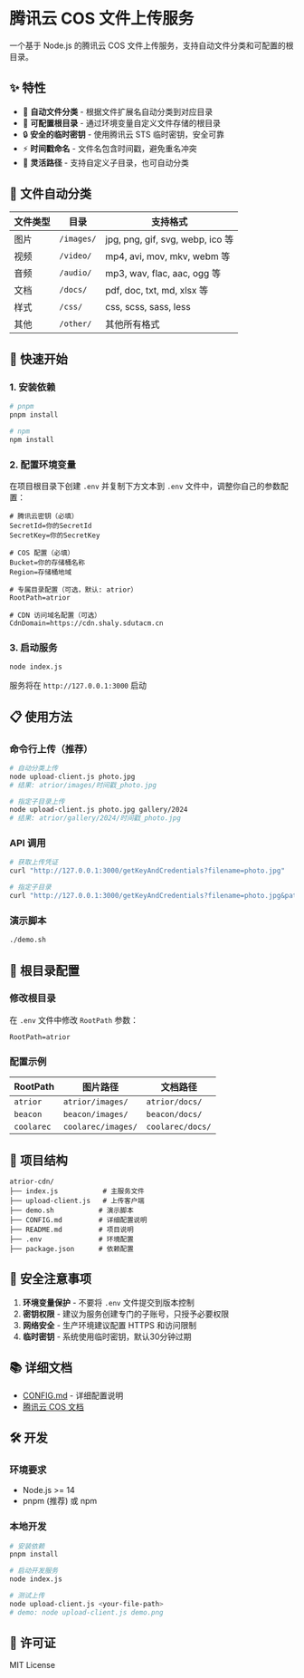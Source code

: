 # 腾讯云 COS 文件上传服务

一个基于 Node.js 的腾讯云 COS 文件上传服务，支持自动文件分类和可配置的根目录。

## ✨ 特性

- 🚀 **自动文件分类** - 根据文件扩展名自动分类到对应目录
- 📁 **可配置根目录** - 通过环境变量自定义文件存储的根目录
- 🔒 **安全的临时密钥** - 使用腾讯云 STS 临时密钥，安全可靠
- ⚡ **时间戳命名** - 文件名包含时间戳，避免重名冲突
- 🎯 **灵活路径** - 支持自定义子目录，也可自动分类

## 📂 文件自动分类

| 文件类型 | 目录 | 支持格式 |
|---------|------|----------|
| 图片 | `/images/` | jpg, png, gif, svg, webp, ico 等 |
| 视频 | `/video/` | mp4, avi, mov, mkv, webm 等 |
| 音频 | `/audio/` | mp3, wav, flac, aac, ogg 等 |
| 文档 | `/docs/` | pdf, doc, txt, md, xlsx 等 |
| 样式 | `/css/` | css, scss, sass, less |
| 其他 | `/other/` | 其他所有格式 |

## 🚀 快速开始

### 1. 安装依赖
```bash
# pnpm
pnpm install

# npm
npm install
```

### 2. 配置环境变量
在项目根目录下创建 `.env` 并复制下方文本到 `.env` 文件中，调整你自己的参数配置：
```env
# 腾讯云密钥（必填）
SecretId=你的SecretId
SecretKey=你的SecretKey

# COS 配置（必填）
Bucket=你的存储桶名称
Region=存储桶地域

# 专属目录配置（可选，默认: atrior）
RootPath=atrior

# CDN 访问域名配置（可选）
CdnDomain=https://cdn.shaly.sdutacm.cn
```

### 3. 启动服务
```bash
node index.js
```

服务将在 `http://127.0.0.1:3000` 启动

## 📋 使用方法

### 命令行上传（推荐）
```bash
# 自动分类上传
node upload-client.js photo.jpg
# 结果: atrior/images/时间戳_photo.jpg

# 指定子目录上传
node upload-client.js photo.jpg gallery/2024
# 结果: atrior/gallery/2024/时间戳_photo.jpg
```

### API 调用
```bash
# 获取上传凭证
curl "http://127.0.0.1:3000/getKeyAndCredentials?filename=photo.jpg"

# 指定子目录
curl "http://127.0.0.1:3000/getKeyAndCredentials?filename=photo.jpg&path=custom"
```

### 演示脚本
```bash
./demo.sh
```

## 🔧 根目录配置

### 修改根目录
在 `.env` 文件中修改 `RootPath` 参数：

```env
RootPath=atrior
```

### 配置示例
| RootPath | 图片路径 | 文档路径 |
|----------|----------|----------|
| `atrior` | `atrior/images/` | `atrior/docs/` |
| `beacon` | `beacon/images/` | `beacon/docs/` |
| `coolarec` | `coolarec/images/` | `coolarec/docs/` |

## 📁 项目结构

```
atrior-cdn/
├── index.js           # 主服务文件
├── upload-client.js   # 上传客户端
├── demo.sh           # 演示脚本
├── CONFIG.md         # 详细配置说明
├── README.md         # 项目说明
├── .env              # 环境配置
├── package.json      # 依赖配置
```

## 🔐 安全注意事项

1. **环境变量保护** - 不要将 `.env` 文件提交到版本控制
2. **密钥权限** - 建议为服务创建专门的子账号，只授予必要权限
3. **网络安全** - 生产环境建议配置 HTTPS 和访问限制
4. **临时密钥** - 系统使用临时密钥，默认30分钟过期

## 📚 详细文档

- [CONFIG.md](CONFIG.md) - 详细配置说明
- [腾讯云 COS 文档](https://cloud.tencent.com/document/product/436)

## 🛠️ 开发

### 环境要求
- Node.js >= 14
- pnpm (推荐) 或 npm

### 本地开发
```bash
# 安装依赖
pnpm install

# 启动开发服务
node index.js

# 测试上传
node upload-client.js <your-file-path>
# demo: node upload-client.js demo.png
```

## 📄 许可证

MIT License
